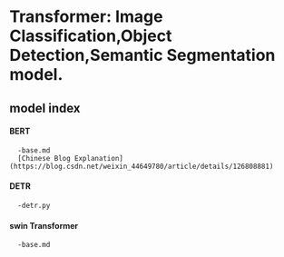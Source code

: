 # Transformer: Image Classification,Object Detection,Semantic Segmentation model.

## model index

#### BERT
      -base.md
      [Chinese Blog Explanation](https://blog.csdn.net/weixin_44649780/article/details/126808881)
#### DETR
      -detr.py
#### swin Transformer
      -base.md
